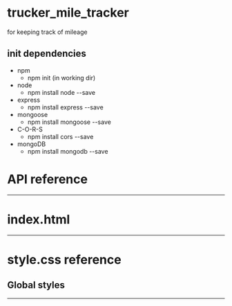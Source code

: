 # trucker_mile_tracker
for keeping track of mileage

## init dependencies

- npm
    - npm init (in working dir)
- node
    - npm install node --save
- express
    - npm install express --save
- mongoose
    - npm install mongoose --save
- C-O-R-S
    - npm install cors --save
- mongoDB
    - npm install mongodb --save

# API reference


---

# index.html

---

# style.css reference

## Global styles

---